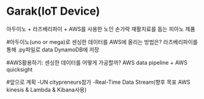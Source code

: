 # Garak(IoT Device)
아두이노 + 라즈베리파이 + AWS를 사용한 노인 손가락 재활치료를 돕는 피아노 제품

#아두이노(uno or mega)로 센싱한 데이터를 AWS에 올리는 방법은? 
라즈베리파이를 통해 .py파일로 data DynamoDB에 저장

#AWS활용하기: 센싱한 데이터를 어떻게 가공할까? 
AWS data pipeline + AWS quicksight

#앞으로 계획 
-UN citypreneurs참가
-Real-Time Data Stream(향후 목표 AWS kinesis & Lambda & Kibana사용)
